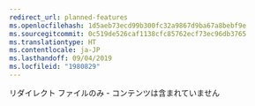 ```yaml
---
redirect_url: planned-features
ms.openlocfilehash: 1d5aeb73ecd99b300fc32a9867d9ba67a8bebf9e
ms.sourcegitcommit: 0c519de526caf1138cfc85762ecf73ec96db3765
ms.translationtype: HT
ms.contentlocale: ja-JP
ms.lasthandoff: 09/04/2019
ms.locfileid: "1980829"
---
```

リダイレクト ファイルのみ - コンテンツは含まれていません
